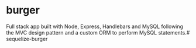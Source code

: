 # burger

Full stack app built with Node, Express, Handlebars and MySQL following the MVC design pattern and a custom ORM to perform MySQL statements.# sequelize-burger
